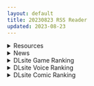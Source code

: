 ```yaml
---
layout: default
title: 20230823 RSS Reader
updated: 2023-08-23
---
```


<details class='content-parent'>
<summary>
Resources
</summary>
<details class='content-child'>
<summary>
<span class='rss-title'> [鸫个人汉化][Horizontal World (またのんき▼)] ラブ・イット・ワン (ブルーアーカイブ) [DL版] </span> <a class='rss-link' href='https://gmgard.com/gm123408' target='_blank'>&nbsp;</a>
<div class='rss-published'> 🕛 20230822 16:11:00</div>
</summary>
<img src="https://static.gmgard.us/Images/upload/34985230010586987.jpg" /><br /><p>蔚蓝档案的宫子纯爱本，穿着死库水的白毛单马尾美少女什么的真是太棒了</p>
</details>
<details class='content-child'>
<summary>
<span class='rss-title'> [Jumppmuj個人漢化][CrowView (よろず)] ブルー赤ちゃんIN部 (ブルーアーカイブ) [DL版] </span> <a class='rss-link' href='https://gmgard.com/gm123407' target='_blank'>&nbsp;</a>
<div class='rss-published'> 🕛 20230822 15:31:42</div>
</summary>
<img src="https://static.gmgard.us/Images/upload/19041222331422911.jpg" /><br /><p>多位作者共同创作的蔚蓝档案孕肚合志，共100多页，西瓜肚控大满足。</p>
</details>
<details class='content-child'>
<summary>
<span class='rss-title'> [录屏动画][RJ213899][青色ラボ] 最近の●学生は進みすぎているっ!~付き合って1ヶ月目のおうちデート~[アニメ] </span> <a class='rss-link' href='https://gmgard.com/gm123401' target='_blank'>&nbsp;</a>
<div class='rss-published'> 🕛 20230822 14:41:34</div>
</summary>
<img src="https://static.gmgard.us/Images/upload/15021221817580810.jpg" /><br /><p>●交了学生女朋友的第1个月，以热带鱼为诱饵邀请去家里约会的“你”
和一个可爱的小女孩亲热，帮她做作业，</p>
</details>
<details class='content-child'>
<summary>
<span class='rss-title'> [RJ01058367] [UGO] メスしかいない島~童貞の僕が島の女の子全員から子種を懇願されて中出しセックスしまくる モーションアニメ </span> <a class='rss-link' href='https://gmgard.com/gm123405' target='_blank'>&nbsp;</a>
<div class='rss-published'> 🕛 20230822 14:40:37</div>
</summary>
<img src="https://static.gmgard.us/Images/upload/70523222240374694.jpg" /><br /><p>男主遭遇海难，意外漂流到了一座孤岛上。谁知这是传说中只有女性存在的岛屿。在当地居民的请求（诱惑）下，还是处男的男主实在是盛情难却。最终只能义无反顾的投入到了岛上人类的繁衍大业中去。</p>
</details>
<details class='content-child'>
<summary>
<span class='rss-title'> (C102) [はっぴぃライム (桜ポチ)] 憧れの巨乳OLの上司にお持ち帰りされてしまった話 (オリジナル) </span> <a class='rss-link' href='https://gmgard.com/gm123404' target='_blank'>&nbsp;</a>
<div class='rss-published'> 🕛 20230822 13:48:07</div>
</summary>
<img src="https://static.gmgard.us/Images/upload/34959222148064264.jpg" /><br /><p>醉酒巨乳上司投怀送抱的故事。</p>
</details>
<details class='content-child'>
<summary>
<span class='rss-title'> [はっぴぃライム (桜ポチ)] ヤリチンチャラ男に弱みを握られてしまった風紀委員長の話 (八重沢なとり) </span> <a class='rss-link' href='https://gmgard.com/gm123403' target='_blank'>&nbsp;</a>
<div class='rss-published'> 🕛 20230822 13:27:26</div>
</summary>
<img src="https://static.gmgard.us/Images/upload/34952222127257310.jpg" /><br /><p>巨乳风纪委员与黄毛的NTR肉搏战。(评论区有汉化)</p>
</details>
<details class='content-child'>
<summary>
<span class='rss-title'> [Rosebleu] Tiny Dungeon1~4及续作 汉化硬盘版[Ｋ１&amp;真纯爱同好会][14.7G][百度网盘] </span> <a class='rss-link' href='https://summer-plus.net/read.php?tid=1923265' target='_blank'>&nbsp;</a>
<div class='rss-published'> 🕛 20230822 13:08:55</div>
</summary>
这部作品对我来说可以算是galgame的启蒙作了，如果有人当年用过4399游戏盒子的话可能玩过第一部《Tiny Dungeon－BLACK and WHITE》（《TD1：黑白羽翼》）吧。不过当初拿到的安卓版本是全年龄版本的，去除了部分场景以及人 ..
</details>
<details class='content-child'>
<summary>
<span class='rss-title'> [无修正][未知字幕组][milky] private emotion プライベートエモーション 1+2 </span> <a class='rss-link' href='https://gmgard.com/gm123402' target='_blank'>&nbsp;</a>
<div class='rss-published'> 🕛 20230822 12:19:11</div>
</summary>
<img src="https://iili.io/Hpeek37.gif" /><br /><p>讲的是女教师的过去 只有两集估计也是烂尾 没讲怎么转进来的 师生恋有没有曝光 都没下文了</p>
</details>

</details>
<details class='content-parent'>
<summary>
News
</summary>
<details class='content-child'>
<summary>
<span class='rss-title'> 有Mod更好玩！《柏德之門3》有強化裸體紳士模組，也有搞笑「蓋爾的魔法內褲」9級流星術 </span> <a class='rss-link' href='https://www.4gamers.com.tw/news/detail/59295/baldurs-gate-3-modder-enchants-gale-underwear' target='_blank'>&nbsp;</a>
<div class='rss-published'> 🕛 20230822 11:55:36</div>
</summary>
<img src="https://img.4gamers.com.tw/news-image/7c2cf77c-b385-43fd-8933-901ad574ade8.jpg"/>
食人魔：這瘋子拿著他的內褲做什麼？歐不
</details>
<details class='content-child'>
<summary>
<span class='rss-title'> DLsite實用新作《歡迎來到後宮島》，漂流到異世界增產報國的一生 </span> <a class='rss-link' href='https://www.4gamers.com.tw/news/detail/59294/dlsite-rj01049120-review' target='_blank'>&nbsp;</a>
<div class='rss-published'> 🕛 20230822 11:34:04</div>
</summary>
<img src="https://img.4gamers.com.tw/news-image/6376b208-840f-4df9-998a-e9c263820abe.jpg"/>
個人覺得比較像是少子化對策島
</details>

</details>
<details class='content-parent'>
<summary>
DLsite Game Ranking
</summary>
<details class='content-child'>
<summary>
<span class='rss-title'> 護身術道場 秘密のNTRレッスン -葵編- [WAKUWAKU] </span> <a class='rss-link' href='https://www.dlsite.com/maniax/work/=/product_id/RJ01083821.html' target='_blank'>&nbsp;</a>
<div class='rss-published'> 🕛 20230823 13:09:07</div>
</summary>
<img src ="http://img.dlsite.jp/modpub/images2/work/doujin/RJ01084000/RJ01083821_img_main.jpg"/><br/>護身術道場 秘密のNTRレッスンのDLCをプレイする為には、別途ゲーム本体が必要です。山神の娘である葵ちゃんと主人公のストーリーを描いています。
</details>
<details class='content-child'>
<summary>
<span class='rss-title'> 満車率300% 弐:Append.2 ハコヅメ連結ぱっち [ベルゼブブ] </span> <a class='rss-link' href='https://www.dlsite.com/maniax/work/=/product_id/RJ01026171.html' target='_blank'>&nbsp;</a>
<div class='rss-published'> 🕛 20230823 13:09:07</div>
</summary>
<img src ="http://img.dlsite.jp/modpub/images2/work/doujin/RJ01027000/RJ01026171_img_main.jpg"/><br/>満車率300%弐のアップグレードデータです。
</details>
<details class='content-child'>
<summary>
<span class='rss-title'> バレないように裸コートで露出するセレカさん [しーぶるそふと] </span> <a class='rss-link' href='https://www.dlsite.com/maniax/work/=/product_id/RJ01062825.html' target='_blank'>&nbsp;</a>
<div class='rss-published'> 🕛 20230823 13:09:07</div>
</summary>
<img src ="http://img.dlsite.jp/modpub/images2/work/doujin/RJ01063000/RJ01062825_img_main.jpg"/><br/>過激な露出がしたい vs 過激なほどバレやすくなる! あなたはバレない? ドキドキ感異常! 新感覚の3Dステルス露出アクションゲーム
</details>
<details class='content-child'>
<summary>
<span class='rss-title'> 護身術道場 秘密のNTRレッスン [WAKUWAKU] </span> <a class='rss-link' href='https://www.dlsite.com/maniax/work/=/product_id/RJ01053661.html' target='_blank'>&nbsp;</a>
<div class='rss-published'> 🕛 20230823 13:09:07</div>
</summary>
<img src ="http://img.dlsite.jp/modpub/images2/work/doujin/RJ01054000/RJ01053661_img_main.jpg"/><br/>これはシミュレーション系のエロゲーで、ユーモアな要素が盛り込まれています。
</details>
<details class='content-child'>
<summary>
<span class='rss-title'> Ruled by Rule ～規則支配～ [KineticDog] </span> <a class='rss-link' href='https://www.dlsite.com/maniax/work/=/product_id/RJ01073903.html' target='_blank'>&nbsp;</a>
<div class='rss-published'> 🕛 20230823 13:09:07</div>
</summary>
<img src ="http://img.dlsite.jp/modpub/images2/work/doujin/RJ01074000/RJ01073903_img_main.jpg"/><br/>強姦や催眠洗脳のエッチ要素を主に、戦闘も含むRPGです。エッチな内容は戦闘部分に重点を置いており、戦闘敗北CGを待つことはなくエロ演出はすべて戦闘シーンで行われます。
</details>

</details>
<details class='content-parent'>
<summary>
DLsite Voice Ranking
</summary>
<details class='content-child'>
<summary>
<span class='rss-title'> 小穴按摩・特别之夜 [青春×フェティシズム] </span> <a class='rss-link' href='https://www.dlsite.com/maniax/work/=/product_id/RJ01078989.html' target='_blank'>&nbsp;</a>
<div class='rss-published'> 🕛 20230823 13:09:11</div>
</summary>
<img src ="http://img.dlsite.jp/modpub/images2/work/doujin/RJ01079000/RJ01078989_img_main.jpg"/><br/>青春岁月,没有又如何。但仅限今晚也好,请过上充满欢乐甜美色色的一晚吧!仅限一晚的按摩师女主角们大集结♪为您献上极致色情的集锦型物语。成年人的青春,要体验一下看看吗?
</details>
<details class='content-child'>
<summary>
<span class='rss-title'> 超能力学園トップの俺が学園2位の後輩女子にハメられて敗北奴隷になるまで [Cream Pan] </span> <a class='rss-link' href='https://www.dlsite.com/maniax/work/=/product_id/RJ01074683.html' target='_blank'>&nbsp;</a>
<div class='rss-published'> 🕛 20230823 13:09:11</div>
</summary>
<img src ="http://img.dlsite.jp/modpub/images2/work/doujin/RJ01075000/RJ01074683_img_main.jpg"/><br/>学園一位からの惨めな転落劇!美少女後輩の能力と言葉で弄ばれ、トップとして、男としてのプライドがズタズタに…
</details>
<details class='content-child'>
<summary>
<span class='rss-title'> 【傲嬌雌小鬼】家裡出現可愛的兔妖,只好勉為其難當她的奴僕了?【中文音聲】 [Bedtime Story 被談聲聆] </span> <a class='rss-link' href='https://www.dlsite.com/maniax/work/=/product_id/RJ01083417.html' target='_blank'>&nbsp;</a>
<div class='rss-published'> 🕛 20230823 13:09:11</div>
</summary>
<img src ="http://img.dlsite.jp/modpub/images2/work/doujin/RJ01084000/RJ01083417_img_main.jpg"/><br/>某天加班回到家,竟發現家裡有個長著兔耳朵、奇裝異服的小女孩!? 「當本小姐的奴僕,供養本小姐吧。」 面對她突如其來的要求,難道只能答應了嗎……?
</details>
<details class='content-child'>
<summary>
<span class='rss-title'> 異世界娘のデリヘル嬢～当店人気No.1がご主人様の精液を空っぽになるまで搾り尽くします～ [ファウナス] </span> <a class='rss-link' href='https://www.dlsite.com/maniax/work/=/product_id/RJ393858.html' target='_blank'>&nbsp;</a>
<div class='rss-published'> 🕛 20230823 13:09:11</div>
</summary>
<img src ="http://img.dlsite.jp/modpub/images2/work/doujin/RJ394000/RJ393858_img_main.jpg"/><br/>在籍する女の子が全員、異世界からやってきた美少女だというデリヘル店。 どうやら彼女たちにとって、精液は魔力の源であるらしい
</details>
<details class='content-child'>
<summary>
<span class='rss-title'> いつも余裕たっぷりの井上先輩は、実はアナルがクソ弱い [DLsite × AliosArvin] </span> <a class='rss-link' href='https://www.dlsite.com/maniax/work/=/product_id/RJ01053787.html' target='_blank'>&nbsp;</a>
<div class='rss-published'> 🕛 20230823 13:09:11</div>
</summary>
<img src ="http://img.dlsite.jp/modpub/images2/work/doujin/RJ01054000/RJ01053787_img_main.jpg"/><br/>ところどころSっぽいアリス先輩ですが、 とある間違いから、あなたの前で、あなた以外誰にも見せたことのない『弱点』を晒してしまい――!?
</details>

</details>
<details class='content-parent'>
<summary>
DLsite Comic Ranking
</summary>
<details class='content-child'>
<summary>
<span class='rss-title'> メイド教育3-没落貴族瑠璃川椿- [きょくちょ局] </span> <a class='rss-link' href='https://www.dlsite.com/maniax/work/=/product_id/RJ417751.html' target='_blank'>&nbsp;</a>
<div class='rss-published'> 🕛 20230823 13:09:14</div>
</summary>
<img src ="http://img.dlsite.jp/modpub/images2/work/doujin/RJ418000/RJ417751_img_main.jpg"/><br/>『メイド教育。』第三弾! 昨晩の『教育』から一夜明け、ご主人様に呼び出された元貴族、瑠璃川 椿は、後輩が側にいるにも関わらず、廊下で手淫され想像以上に感じてしまう…。 自分の身体の変化に戸惑いつつも、貴族の誇りを失わぬように気丈に振る舞う椿… 。だが、毎日続く変態的なメイド教育に、次第に心と身体を快楽に蝕まれていく…!  恥辱にまみれた表情を浮かべ白く柔らかいおっぱいをさらす元令嬢の痴態をぜひご堪能くださいっ!
</details>
<details class='content-child'>
<summary>
<span class='rss-title'> Bokki like a rock [F.W.ZHolic] </span> <a class='rss-link' href='https://www.dlsite.com/maniax/work/=/product_id/RJ01087760.html' target='_blank'>&nbsp;</a>
<div class='rss-published'> 🕛 20230823 13:09:14</div>
</summary>
<img src ="http://img.dlsite.jp/modpub/images2/work/doujin/RJ01088000/RJ01087760_img_main.jpg"/><br/>ふたなりぼっちちゃん
</details>
<details class='content-child'>
<summary>
<span class='rss-title'> 高嶺の花への告白成功率はゼロの訳 [F.W.ZHolic] </span> <a class='rss-link' href='https://www.dlsite.com/maniax/work/=/product_id/RJ01088174.html' target='_blank'>&nbsp;</a>
<div class='rss-published'> 🕛 20230823 13:09:14</div>
</summary>
<img src ="http://img.dlsite.jp/modpub/images2/work/doujin/RJ01089000/RJ01088174_img_main.jpg"/><br/>今回のテーマは少しNTR(寝取られ)と純愛(?)要素が含んだ恋愛物語です。本文54ページ
</details>
<details class='content-child'>
<summary>
<span class='rss-title'> 夏のヤリなおし4 [水蓮の宿] </span> <a class='rss-link' href='https://www.dlsite.com/maniax/work/=/product_id/RJ01073324.html' target='_blank'>&nbsp;</a>
<div class='rss-published'> 🕛 20230823 13:09:14</div>
</summary>
<img src ="http://img.dlsite.jp/modpub/images2/work/doujin/RJ01074000/RJ01073324_img_main.jpg"/><br/>夏×田舎×隣家の美人母×汗だくセックス  誰もが一度は夢想し求めたであろう 最高の‘夏’をサークル‘水蓮の宿’が描き出す  幼馴染の母(元教師)xかつての教え子
</details>
<details class='content-child'>
<summary>
<span class='rss-title'> コミケで憑依!ブル●カドスケベコスプレイヤーを乗っ取りテイクアウト [憑依ラヴァー] </span> <a class='rss-link' href='https://www.dlsite.com/maniax/work/=/product_id/RJ01075893.html' target='_blank'>&nbsp;</a>
<div class='rss-published'> 🕛 20230823 13:09:14</div>
</summary>
<img src ="http://img.dlsite.jp/modpub/images2/work/doujin/RJ01076000/RJ01075893_img_main.jpg"/><br/>コスプレ美女のカラダでレズえっち♪
</details>

</details>
